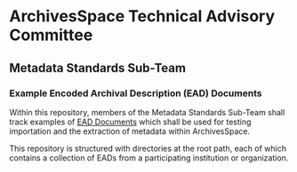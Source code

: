 # ArchivesSpace Technical Advisory Committee
## Metadata Standards Sub-Team

### Example Encoded Archival Description (EAD) Documents

Within this repository, members of the Metadata Standards Sub-Team shall track
examples of [EAD Documents](https://www.loc.gov/ead/) which shall be used for 
testing importation and the extraction of metadata within ArchivesSpace.

This repository is structured with directories at the root path, each of which 
contains a collection of EADs from a participating institution or organization.
